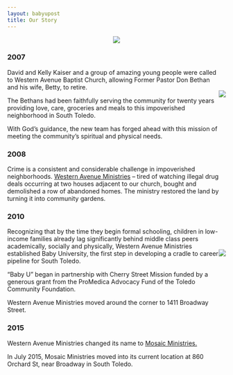 ```yaml
---
layout: babyupost
title: Our Story
---
```


<p><more /></p>

<center><img src="https://c2.staticflickr.com/6/5732/21195537023_b0c31cfdd2_o.jpg"></center>




### 2007

<div class="largescreens-only" style="margin-top:50px;float:right;text-align:center;"><img border="0"  src="https://c2.staticflickr.com/6/5657/21816427615_484f3c88b1_m.jpg"></div>

David and Kelly Kaiser and a group of amazing young people were called to Western Avenue Baptist Church, allowing Former Pastor Don Bethan and his wife, Betty, to retire. 

The Bethans had been faithfully serving the community for twenty years providing love, care, groceries and meals to this impoverished neighborhood in South Toledo. 

With God’s guidance, the new team has forged ahead with this mission of meeting the community’s spiritual and physical needs.


### 2008

Crime is a consistent and considerable challenge in impoverished neighborhoods. [Western Avenue Ministries](http://wamteam.org/) – tired of watching illegal drug deals occurring at two houses adjacent to our church, bought and demolished a row of abandoned homes. The ministry restored the land by turning it into community gardens.


### 2010

<div class="largescreens-only" style="margin-top:50px;float:right;text-align:center;"><img border="0"  src="https://c2.staticflickr.com/6/5759/21628543658_e89ff4abb6_m.jpg"></div>

Recognizing that by the time they begin formal schooling, children in low-income families already lag significantly behind middle class peers academically, socially and physically, Western Avenue Ministries established Baby University, the first step in developing a cradle to career pipeline for South Toledo. 

“Baby U” began in partnership with Cherry Street Mission funded by a generous grant from the ProMedica Advocacy Fund of the Toledo Community Foundation.


Western Avenue Ministries moved around the corner to 1411 Broadway Street. 


### 2015

Western Avenue Ministries changed its name to [Mosaic Ministries.](http://babyutoledo.com/164/mosaic-ministries-of-south-toledo/)

In July 2015, Mosaic Ministries moved into its current location at 860 Orchard St, near Broadway in South Toledo.
